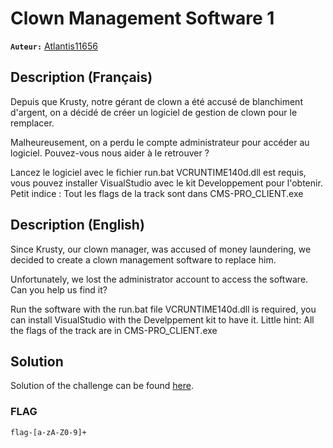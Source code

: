 # Clown Management Software 1
**`Auteur:`** [Atlantis11656](https://github.com/MassinissaDjellouli)

## Description (Français)
Depuis que Krusty, notre gérant de clown a été accusé de blanchiment d'argent, on a décidé de créer un logiciel de gestion de clown pour le remplacer. 

Malheureusement, on a perdu le compte administrateur pour accéder au logiciel. Pouvez-vous nous aider à le retrouver ?

Lancez le logiciel avec le fichier run.bat
VCRUNTIME140d.dll est requis, vous pouvez installer VisualStudio avec le kit Developpement pour l'obtenir.
Petit indice : Tout les flags de la track sont dans CMS-PRO_CLIENT.exe
## Description (English)
Since Krusty, our clown manager, was accused of money laundering, we decided to create a clown management software to replace him.

Unfortunately, we lost the administrator account to access the software. Can you help us find it?

Run the software with the run.bat file
VCRUNTIME140d.dll is required, you can install VisualStudio with the Develppement kit to have it.
Little hint: All the flags of the track are in CMS-PRO_CLIENT.exe

## Solution
Solution of the challenge can be found [here](./Solution/WRITEUP.MD).

### FLAG
`flag-[a-zA-Z0-9]+`
